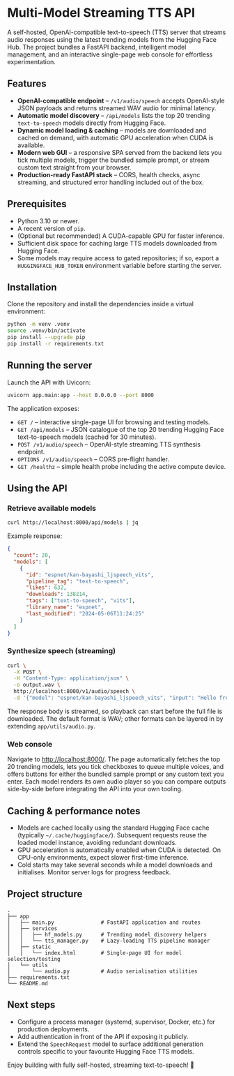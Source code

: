 # Multi-Model Streaming TTS API

A self-hosted, OpenAI-compatible text-to-speech (TTS) server that streams audio
responses using the latest trending models from the Hugging Face Hub. The
project bundles a FastAPI backend, intelligent model management, and an
interactive single-page web console for effortless experimentation.

## Features

- **OpenAI-compatible endpoint** – `/v1/audio/speech` accepts OpenAI-style JSON
  payloads and returns streamed WAV audio for minimal latency.
- **Automatic model discovery** – `/api/models` lists the top 20 trending
  `text-to-speech` models directly from Hugging Face.
- **Dynamic model loading & caching** – models are downloaded and cached on
  demand, with automatic GPU acceleration when CUDA is available.
- **Modern web GUI** – a responsive SPA served from the backend lets you tick
  multiple models, trigger the bundled sample prompt, or stream custom text
  straight from your browser.
- **Production-ready FastAPI stack** – CORS, health checks, async streaming, and
  structured error handling included out of the box.

## Prerequisites

- Python 3.10 or newer.
- A recent version of `pip`.
- (Optional but recommended) A CUDA-capable GPU for faster inference.
- Sufficient disk space for caching large TTS models downloaded from Hugging
  Face.
- Some models may require access to gated repositories; if so, export a
  `HUGGINGFACE_HUB_TOKEN` environment variable before starting the server.

## Installation

Clone the repository and install the dependencies inside a virtual environment:

```bash
python -m venv .venv
source .venv/bin/activate
pip install --upgrade pip
pip install -r requirements.txt
```

## Running the server

Launch the API with Uvicorn:

```bash
uvicorn app.main:app --host 0.0.0.0 --port 8000
```

The application exposes:

- `GET /` – interactive single-page UI for browsing and testing models.
- `GET /api/models` – JSON catalogue of the top 20 trending Hugging Face
  text-to-speech models (cached for 30 minutes).
- `POST /v1/audio/speech` – OpenAI-style streaming TTS synthesis endpoint.
- `OPTIONS /v1/audio/speech` – CORS pre-flight handler.
- `GET /healthz` – simple health probe including the active compute device.

## Using the API

### Retrieve available models

```bash
curl http://localhost:8000/api/models | jq
```

Example response:

```json
{
  "count": 20,
  "models": [
    {
      "id": "espnet/kan-bayashi_ljspeech_vits",
      "pipeline_tag": "text-to-speech",
      "likes": 632,
      "downloads": 138214,
      "tags": ["text-to-speech", "vits"],
      "library_name": "espnet",
      "last_modified": "2024-05-06T11:24:25"
    }
  ]
}
```

### Synthesize speech (streaming)

```bash
curl \
  -X POST \
  -H "Content-Type: application/json" \
  -o output.wav \
  http://localhost:8000/v1/audio/speech \
  -d '{"model": "espnet/kan-bayashi_ljspeech_vits", "input": "Hello from the Multi-Model TTS API!", "format": "wav"}'
```

The response body is streamed, so playback can start before the full file is
downloaded. The default format is WAV; other formats can be layered in by
extending `app/utils/audio.py`.

### Web console

Navigate to <http://localhost:8000/>. The page automatically fetches the top 20
trending models, lets you tick checkboxes to queue multiple voices, and offers
buttons for either the bundled sample prompt or any custom text you enter. Each
model renders its own audio player so you can compare outputs side-by-side
before integrating the API into your own tooling.

## Caching & performance notes

- Models are cached locally using the standard Hugging Face cache (typically
  `~/.cache/huggingface/`). Subsequent requests reuse the loaded model instance,
  avoiding redundant downloads.
- GPU acceleration is automatically enabled when CUDA is detected. On CPU-only
  environments, expect slower first-time inference.
- Cold starts may take several seconds while a model downloads and initialises.
  Monitor server logs for progress feedback.

## Project structure

```
.
├── app
│   ├── main.py               # FastAPI application and routes
│   ├── services
│   │   ├── hf_models.py      # Trending model discovery helpers
│   │   └── tts_manager.py    # Lazy-loading TTS pipeline manager
│   ├── static
│   │   └── index.html        # Single-page UI for model selection/testing
│   └── utils
│       └── audio.py          # Audio serialisation utilities
├── requirements.txt
└── README.md
```

## Next steps

- Configure a process manager (systemd, supervisor, Docker, etc.) for
  production deployments.
- Add authentication in front of the API if exposing it publicly.
- Extend the `SpeechRequest` model to surface additional generation controls
  specific to your favourite Hugging Face TTS models.

Enjoy building with fully self-hosted, streaming text-to-speech! 🚀
